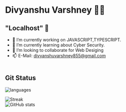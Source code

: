 # Divyanshu Varshney 👨‍💻
## "Localhost" 👋

<!--
**0124hitesh/0124hitesh** is a ✨ _special_ ✨ repository because its `README.md` (this file) appears on your GitHub profile.

Here are some ideas to get you started:

- 🔭 I’m currently working on JAVASCRIPT,TYPESCRIPT.
- 🌱 I’m currently learning 
- 👯 I’m looking to collaborate on Web Desiging
- 🤔 I’m looking for help with ...
- 💬 Ask me about ...

- 😄 Pronouns: ...
- ⚡ Fun fact: ...
-->
- 🔭 I’m currently working on JAVASCRIPT,TYPESCRIPT.
- 🌱 I’m currently learning about Cyber Security.
- 👯 I’m looking to collaborate for Web Desiging
- 📫 E-Mail: divyanshuvarshney855@gmail.com
<br/><br/>
<!--![Top Langs](https://github-readme-stats.vercel.app/api/top-langs/?username=0124hitesh&theme=tokyonight)<br/>-->
## Git Status

![languages](https://github-readme-stats-eight-theta.vercel.app/api/top-langs/?username=divyanshu-95&layout=compact,issues&theme=tokyonight)

![Streak](https://github-readme-streak-stats.herokuapp.com/?user=0124hitesh&show_icons=true&theme=tokyonight)<br/>
![GitHub stats](https://github-readme-stats.vercel.app/api?username=divyanshu-95&count_private=true&theme=tokyonight)<br/>



